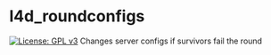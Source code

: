 # l4d_roundconfigs
[![License: GPL v3](https://img.shields.io/badge/License-GPLv3-blue.svg)](https://www.gnu.org/licenses/gpl-3.0)
Changes server configs if survivors fail the round 
